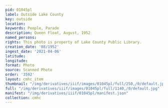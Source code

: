 ```yaml
---
pid: 01045pl
label: Outside Lake County
key: outside
location: 
keywords: People, Parade
description: Queen Float, August, 1952
named_persons: 
rights: This photo is property of Lake County Public Library.
creation_date: '08/1952'
ingest_date: '2021-04-06'
latitude: 
longitude: 
format: Photo
source: Scanned Photo
order: '3592'
layout: cmhc_item
thumbnail: "/img/derivatives/iiif/images/01045pl/full/250,/0/default.jpg"
full: "/img/derivatives/iiif/images/01045pl/full/1140,/0/default.jpg"
manifest: "/img/derivatives/iiif/01045pl/manifest.json"
collection: cmhc
---
```

